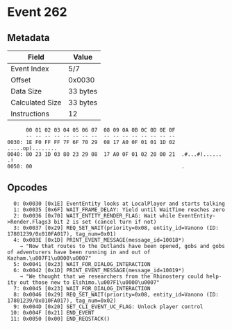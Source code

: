# Event 262

## Metadata

| Field           | Value    |
|-----------------|----------|
| Event Index     | 5/7      |
| Offset          | 0x0030   |
| Data Size       | 33 bytes |
| Calculated Size | 33 bytes |
| Instructions    | 12       |

```
      00 01 02 03 04 05 06 07  08 09 0A 0B 0C 0D 0E 0F
      -- -- -- -- -- -- -- --  -- -- -- -- -- -- -- --
0030: 1E F0 FF FF 7F 6F 70 29  08 17 A0 0F 01 01 1D 02  .....op)........
0040: 80 23 1D 03 80 23 29 08  17 A0 0F 01 02 20 00 21  .#...#)...... .!
0050: 00                                                .               
```

## Opcodes

```
  0: 0x0030 [0x1E] EventEntity looks at LocalPlayer and starts talking
  1: 0x0035 [0x6F] WAIT_FRAME_DELAY: Yield until WaitTime reaches zero
  2: 0x0036 [0x70] WAIT_ENTITY_RENDER_FLAG: Wait while EventEntity->Render.Flags3 bit 2 is set (cancel turn if not)
  3: 0x0037 [0x29] REQ_SET_WAIT(priority=0x08, entity_id=Vanono (ID: 17801239/0x010FA017), tag_num=0x01)
  4: 0x003E [0x1D] PRINT_EVENT_MESSAGE(message_id=10018*)
    → "Now that routes to the Outlands have been opened, gobs and gobs of adventurers have been running in and out of Kazham.\u007F1\u0000\u0007"
  5: 0x0041 [0x23] WAIT_FOR_DIALOG_INTERACTION
  6: 0x0042 [0x1D] PRINT_EVENT_MESSAGE(message_id=10019*)
    → "We thought that we researchers from the Rhinostery could help-ity out those new to Elshimo.\u007F1\u0000\u0007"
  7: 0x0045 [0x23] WAIT_FOR_DIALOG_INTERACTION
  8: 0x0046 [0x29] REQ_SET_WAIT(priority=0x08, entity_id=Vanono (ID: 17801239/0x010FA017), tag_num=0x02)
  9: 0x004D [0x20] SET_CLI_EVENT_UC_FLAG: Unlock player control
 10: 0x004F [0x21] END_EVENT
 11: 0x0050 [0x00] END_REQSTACK()
```
